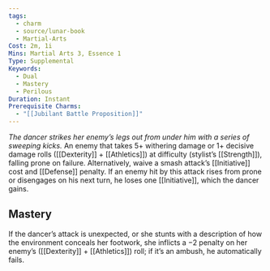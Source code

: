 ```yaml
---
tags:
  - charm
  - source/lunar-book
  - Martial-Arts
Cost: 2m, 1i
Mins: Martial Arts 3, Essence 1
Type: Supplemental
Keywords:
  - Dual
  - Mastery
  - Perilous
Duration: Instant
Prerequisite Charms:
  - "[[Jubilant Battle Proposition]]"
---
```

*The dancer strikes her enemy’s legs out from under him with a series of sweeping kicks.*
An enemy that takes 5+ withering damage or 1+ decisive damage rolls ([[Dexterity]] + [[Athletics]]) at difficulty (stylist’s [[Strength]]), falling prone on failure. Alternatively, waive a smash attack’s [[Initiative]] cost and [[Defense]] penalty. If an enemy hit by this attack rises from prone or disengages on his next turn, he loses one [[Initiative]], which the dancer gains. 
## Mastery
If the dancer’s attack is unexpected, or she stunts with a description of how the environment conceals her footwork, she inflicts a −2 penalty on her enemy’s ([[Dexterity]] + [[Athletics]]) roll; if it’s an ambush, he automatically fails.